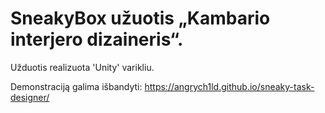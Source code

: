 # SneakyBox užuotis „Kambario interjero dizaineris“. <br>

Užduotis realizuota 'Unity' varikliu.

Demonstraciją galima išbandyti: 
https://angrych1ld.github.io/sneaky-task-designer/
